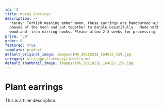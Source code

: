 ```yaml
---
id: '3'
title: Koray Earrings
description: >-
  "Koray" Turkish meaning ember moon, these earrings are handburned with the
  phases of the moon and put together to dangle beautifully.  Made with poplar
  wood and  iron earring hooks. Please allow 2-3 weeks for processing. 
price: '30'
order: 0
featured: true
template: product
default_original_image: images/IMG_20210216_164025_159.jpg
category: src/pages/category/jewelry.md
default_thumbnail_image: images/IMG_20210216_164025_159.jpg
---
```

# Plant earrings

This is a filler description.
